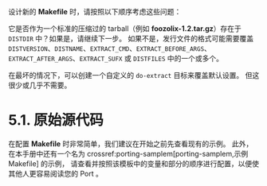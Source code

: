 设计新的 **Makefile** 时，请按照以下顺序考虑这些问题：


它是否作为一个标准的压缩过的 tarball（例如 **foozolix-1.2.tar.gz**）存在于 `DISTDIR` 中？如果是，请继续下一步。
如果不是，发行文件的格式可能需要覆盖 `DISTVERSION`、`DISTNAME`、`EXTRACT_CMD`、`EXTRACT_BEFORE_ARGS`、`EXTRACT_AFTER_ARGS`、`EXTRACT_SUFX` 或 `DISTFILES` 中的一个或多个。

在最坏的情况下，可以创建一个自定义的 `do-extract` 目标来覆盖默认设置。
但这很少或几乎不需要。

# 5.1. 原始源代码

在配置 **Makefile** 时非常简单，我们建议在开始之前先查看现有的示例。
此外，在本手册中还有一个名为 crossref:porting-samplem[porting-samplem,示例 Makefile] 的示例，
请查看并按照该模板中的变量和部分的顺序进行配置，以便使其他人更容易阅读您的 Port 。


